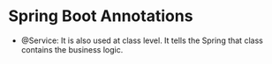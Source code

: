 # Spring Boot Annotations

- @Service: It is also used at class level. It tells the Spring that class contains the business logic.